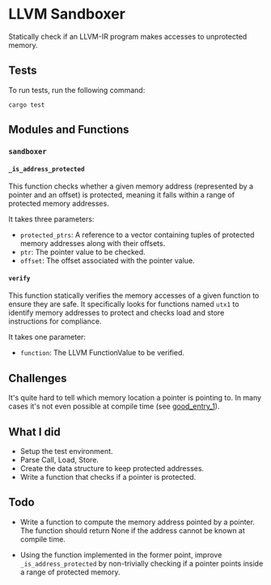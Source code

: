 # LLVM Sandboxer

Statically check if an LLVM-IR program makes accesses to unprotected memory.

## Tests 

To run tests, run the following command: 
``` 
cargo test 
```

## Modules and Functions

### `sandboxer`

#### `_is_address_protected` 

This function checks whether a given memory address (represented by a pointer
and an offset) is protected, meaning it falls within a range of protected
memory addresses. 

It takes three parameters:

- `protected_ptrs`: A reference to a vector containing tuples of protected
  memory addresses along with their offsets. 
- `ptr`: The pointer value to be checked.
- `offset`: The offset associated with the pointer value. 

#### `verify` 

This function statically verifies the memory accesses of a given function to
ensure they are safe. It specifically looks for functions named `utx1` to
identify memory addresses to protect and checks load and store instructions for
compliance.

It takes one parameter:

- `function`: The LLVM FunctionValue to be verified. 

## Challenges

It's quite hard to tell which memory location a pointer is pointing to. In many
cases it's not even possible at compile time (see
[good_entry_1](tests/c_files/good_entry_1.c)).

## What I did

- Setup the test environment.
- Parse Call, Load, Store.
- Create the data structure to keep protected addresses.
- Write a function that checks if a pointer is protected.

## Todo

- Write a function to compute the memory address pointed by a pointer. The
  function should return None if the address cannot be known at compile time.

- Using the function implemented in the former point, improve
  `_is_address_protected` by non-trivially checking if a pointer points inside
  a range of protected memory.

